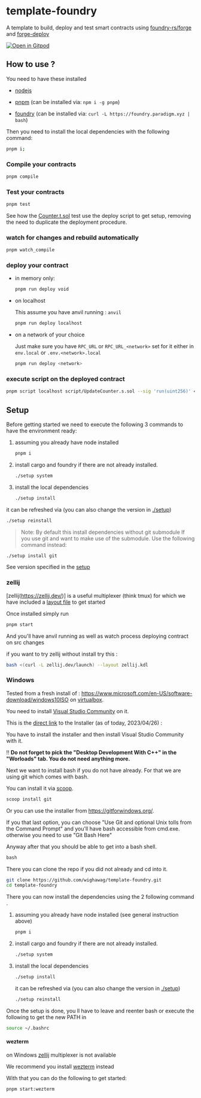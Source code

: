 # template-foundry

A template to build, deploy and test smart contracts using [foundry-rs/forge](https://github.com/foundry-rs/foundry) and [forge-deploy](https://github.com/wighawag/forge-deploy)

[![Open in Gitpod](https://gitpod.io/button/open-in-gitpod.svg)](https://gitpod.io/#https://github.com/wighawag/template-foundry)

## How to use ?

You need to have these installed

- [nodejs](https://nodejs.org/en)

- [pnpm](https://pnpm.io/) (can be installed via: `npm i -g pnpm`)

- [foundry](https://getfoundry.sh/) (can be installed via: `curl -L https://foundry.paradigm.xyz | bash`)

Then you need to install the local dependencies with the following command:

```bash
pnpm i;
```

### Compile your contracts

```bash
pnpm compile
```

### Test your contracts

```bash
pnpm test
```

See how the [Counter.t.sol](test/Counter.t.sol) test use the deploy script to get setup, removing the need to duplicate the deployment procedure.

### watch for changes and rebuild automatically

```bash
pnpm watch_compile
```

### deploy your contract

- in memory only:

  ```bash
  pnpm run deploy void
  ```

- on localhost

  This assume you have anvil running : `anvil`

  ```bash
  pnpm run deploy localhost
  ```

- on a network of your choice

  Just make sure you have `RPC_URL` or `RPC_URL_<network>` set for it either in `env.local` or `.env.<network>.local`

  ```bash
  pnpm run deploy <network>
  ```

### execute script on the deployed contract

```bash
pnpm script localhost script/UpdateCounter.s.sol --sig 'run(uint256)' 42;
```

## Setup

Before getting started we need to execute the following 3 commands to have the environment ready:

1. assuming you already have node installed

   ```bash
   pnpm i
   ```

1. install cargo and foundry if there are not already installed.

   ```bash
   ./setup system
   ```

1. install the local dependencies

   ```bash
   ./setup install
   ```

it can be refreshed via (you can also change the version in [./setup](./setup))

```bash
./setup reinstall
```

> Note: By default this install dependencies without git submodule
> If you use git and want to make use of the submodule. Use the following command instead:

```bash
./setup install git
```

See version specified in the [setup](./setup)

### zellij

[zellij(https://zellij.dev/)] is a useful multiplexer (think tmux) for which we have included a [layout file](./zellij.kdl) to get started

Once installed simply run

```bash
pnpm start
```

And you'll have anvil running as well as watch process deploying contract on src changes

if you want to try zellij without install try this :

```bash
bash <(curl -L zellij.dev/launch) --layout zellij.kdl
```

### Windows

Tested from a fresh install of : https://www.microsoft.com/en-US/software-download/windows10ISO on [virtualbox](https://www.virtualbox.org/).

You need to install [Visual Studio Community](https://visualstudio.microsoft.com/free-developer-offers/) on it.

This is the [direct link](https://visualstudio.microsoft.com/thank-you-downloading-visual-studio/?sku=Community&channel=Release&version=VS2022&source=VSLandingPage&passive=false&cid=2030) to the Installer (as of today, 2023/04/26) :

You have to install the installer and then install Visual Studio Community with it.

!! **Do not forget to pick the "Desktop Development With C++" in the "Worloads" tab. You do not need anything more.**

Next we want to install bash if you do not have already. For that we are using git which comes with bash.

You can install it via [scoop](https://scoop.sh/).

```bat
scoop install git
```

Or you can use the installer from https://gitforwindows.org/.

If you that last option, you can choose "Use Git and optional Unix tolls from the Command Prompt" and you'll have bash accessible from cmd.exe. otherwise you need to use "Git Bash Here"

Anyway after that you should be able to get into a bash shell.

```bat
bash
```

There you can clone the repo if you did not already and cd into it.

```bash
git clone https://github.com/wighawag/template-foundry.git
cd template-foundry
```

There you can now install the dependencies using the 2 following command .

1. assuming you already have node installed (see general instruction above)

   ```bash
   pnpm i
   ```

1. install cargo and foundry if there are not already installed.

   ```bash
   ./setup system
   ```

1. install the local dependencies

   ```bash
   ./setup install
   ```

   it can be refreshed via (you can also change the version in [./setup](./setup))

   ```bash
   ./setup reinstall
   ```

Once the setup is done, you ll have to leave and reenter bash or execute the following to get the new PATH in

```bash
source ~/.bashrc
```

#### wezterm

on Windows [zellij](https://zellij.dev/) multiplexer is not available

We recommend you install [wezterm](https://wezfurlong.org/wezterm/install/windows.html) instead

With that you can do the following to get started:

```bash
pnpm start:wezterm
```
